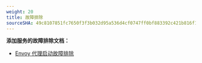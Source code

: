 ```yaml
---
weight: 20
title: 故障排除
sourceSHA: 49c8107851fc7650f3f3b032d95a536d4cf0747ff0bf883392c421b816f1705f
---
```


**添加服务的故障排除文档：**

- [Envoy 代理启动故障排除](faq/envoy-startup)
